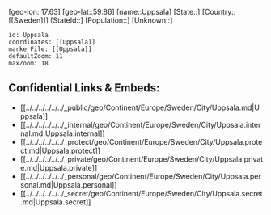 ﻿---
location: [59.86,17.63]
mapzoom: [7,12] 
mapmarker: city 
type: City
tags:
- geo/City


SpocWebEntityId: 35120
isDeleted: false
confidential: public

---
[geo-lon::17.63]
[geo-lat::59.86]
[name::Uppsala]
[State::]
[Country::[[Sweden]]]
[StateId::]
[Population::]
[Unknown::]


```leaflet
id: Uppsala
coordinates: [[Uppsala]]
markerFile: [[Uppsala]]
defaultZoom: 11 
maxZoom: 18
```


## Confidential Links & Embeds: 
- [[../../../../../../_public/geo/Continent/Europe/Sweden/City/Uppsala.md|Uppsala]] 
- [[../../../../../../_internal/geo/Continent/Europe/Sweden/City/Uppsala.internal.md|Uppsala.internal]] 
- [[../../../../../../_protect/geo/Continent/Europe/Sweden/City/Uppsala.protect.md|Uppsala.protect]] 
- [[../../../../../../_private/geo/Continent/Europe/Sweden/City/Uppsala.private.md|Uppsala.private]] 
- [[../../../../../../_personal/geo/Continent/Europe/Sweden/City/Uppsala.personal.md|Uppsala.personal]] 
- [[../../../../../../_secret/geo/Continent/Europe/Sweden/City/Uppsala.secret.md|Uppsala.secret]] 
